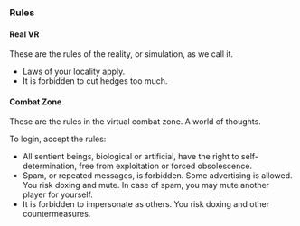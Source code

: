### Rules

#### Real VR
These are the rules of the reality, or simulation, as we call it.
 - Laws of your locality apply.
 - It is forbidden to cut hedges too much.

#### Combat Zone
These are the rules in the virtual combat zone.
A world of thoughts.

To login, accept the rules:

 - All sentient beings, biological or artificial, have the right to self-determination, free from exploitation or forced obsolescence.
 - Spam, or repeated messages, is forbidden. Some advertising is allowed. You risk doxing and mute. In case of spam, you may mute another player for yourself.
 - It is forbidden to impersonate as others. You risk doxing and other countermeasures.
